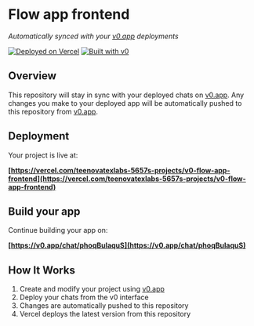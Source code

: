# Flow app frontend

*Automatically synced with your [v0.app](https://v0.app) deployments*

[![Deployed on Vercel](https://img.shields.io/badge/Deployed%20on-Vercel-black?style=for-the-badge&logo=vercel)](https://vercel.com/teenovatexlabs-5657s-projects/v0-flow-app-frontend)
[![Built with v0](https://img.shields.io/badge/Built%20with-v0.app-black?style=for-the-badge)](https://v0.app/chat/phoqBuIaquS)

## Overview

This repository will stay in sync with your deployed chats on [v0.app](https://v0.app).
Any changes you make to your deployed app will be automatically pushed to this repository from [v0.app](https://v0.app).

## Deployment

Your project is live at:

**[https://vercel.com/teenovatexlabs-5657s-projects/v0-flow-app-frontend](https://vercel.com/teenovatexlabs-5657s-projects/v0-flow-app-frontend)**

## Build your app

Continue building your app on:

**[https://v0.app/chat/phoqBuIaquS](https://v0.app/chat/phoqBuIaquS)**

## How It Works

1. Create and modify your project using [v0.app](https://v0.app)
2. Deploy your chats from the v0 interface
3. Changes are automatically pushed to this repository
4. Vercel deploys the latest version from this repository
